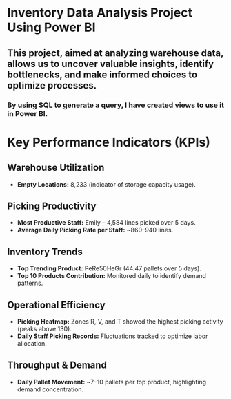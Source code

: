 # Inventory Data Analysis Project Using Power BI

## This project, aimed at analyzing warehouse data, allows us to uncover valuable insights, identify bottlenecks, and make informed choices to optimize processes.

### By using SQL to generate a query, I have created views to use it in Power BI.

# Key Performance Indicators (KPIs)

## Warehouse Utilization
- **Empty Locations:** 8,233 (indicator of storage capacity usage).

## Picking Productivity
- **Most Productive Staff:** Emily – 4,584 lines picked over 5 days.  
- **Average Daily Picking Rate per Staff:** ~860–940 lines.

## Inventory Trends
- **Top Trending Product:** PeRe50HeGr (44.47 pallets over 5 days).  
- **Top 10 Products Contribution:** Monitored daily to identify demand patterns.

## Operational Efficiency
- **Picking Heatmap:** Zones R, V, and T showed the highest picking activity (peaks above 130).  
- **Daily Staff Picking Records:** Fluctuations tracked to optimize labor allocation.

## Throughput & Demand
- **Daily Pallet Movement:** ~7–10 pallets per top product, highlighting demand concentration.
